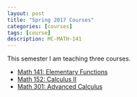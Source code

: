 ```yaml
---
layout: post
title: "Spring 2017 Courses"
categories: [courses]
tags: [course]
description: MC-MATH-141
---
```


This semester I am teaching three courses.

* [Math 141: Elementary Functions](https://aylvisaker.github.io/MC-MATH141-SP17/)
* [Math 152: Calculus II](https://aylvisaker.github.io/MC-MATH152-SP17/)
* [Math 301: Advanced Calculus](https://aylvisaker.github.io/MC-MATH301-SP17/)

